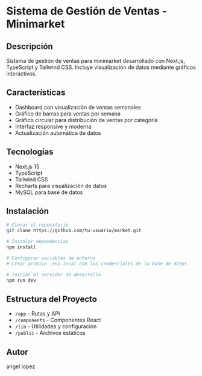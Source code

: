 # Sistema de Gestión de Ventas - Minimarket

## Descripción
Sistema de gestión de ventas para minimarket desarrollado con Next.js, TypeScript y Tailwind CSS. Incluye visualización de datos mediante gráficos interactivos.

## Características
- Dashboard con visualización de ventas semanales
- Gráfico de barras para ventas por semana
- Gráfico circular para distribución de ventas por categoría
- Interfaz responsive y moderna
- Actualización automática de datos

## Tecnologías
- Next.js 15
- TypeScript
- Tailwind CSS
- Recharts para visualización de datos
- MySQL para base de datos

## Instalación
```bash
# Clonar el repositorio
git clone https://github.com/tu-usuario/market.git

# Instalar dependencias
npm install

# Configurar variables de entorno
# Crear archivo .env.local con las credenciales de la base de datos

# Iniciar el servidor de desarrollo
npm run dev
```

## Estructura del Proyecto
- `/app` - Rutas y API
- `/components` - Componentes React
- `/lib` - Utilidades y configuración
- `/public` - Archivos estáticos

## Autor
angel lopez 


